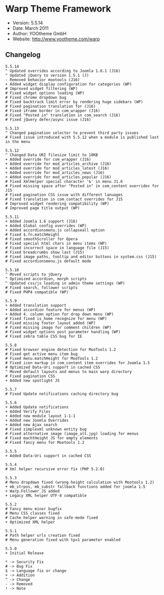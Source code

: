 # Warp Theme Framework #

- Version: 5.5.14
- Date: March 2011
- Author: YOOtheme GmbH
- Website: <http://www.yootheme.com/warp>

## Changelog

	5.5.14
	^ Updated overrides according to Joomla 1.6.1 (J16)
	^ Updated jQuery to version 1.5.1 (J)
	- Removed behavior mootools (J16)
	+ Added widget display configuration for categories (WP)
	# Improved widget filtering (WP)
	# Fixed widget options loading (WP)
	# Fixed chrome dropdown bug
	# Fixed backtrack limit error by rendering huge sidebars (WP)
	# Fixed pagination translation for (J16)
	# Fixed iFrame border in com_wrapper (J16)
	# Fixed "Posted in" translation in com_search (J16)
	# Fixed jQuery defer/async issue (J16)

	5.5.13
	^ Changed pagination selector to prevent third party issues
	# Fixed issue introduced with 5.5.12 when a module is published last in the menu

	5.5.12
	^ Changed Data URI filesize limit to 10KB
	+ Added override for com_wrapper (J16)
	+ Added override for mod_articles_archive (J16)
	+ Added override for mod_articles_latest (J16)
	+ Added override for mod_articles_news (J16)
	+ Added override for mod_articles_popular (J16)
	# Fixed XmlHelper special character '&' in menu J1.6
	# Fixed missing space after "Posted in" in com_content overrides for J15
	# Fixed pagination CSS issue with different lanuages
	# Fixed translation in com_contact overrides for J15
	# Improved widget rendering compatibility (WP)
	# Improved page title output (WP)

	5.5.11
	+ Added Joomla 1.6 support (J16)
	+ Added Global config overrides (WP)
	+ Added accordionsmenu.js collapseall option
	# Fixed $.fn.matchHeight
	# Fixed smoothScroller for Opera
	# Fixed special html chars in menu items (WP)
	# Fixed incorrect space in language file (J15)
	# Fixed breadcrumbs show last (J15)
	# Fixed image paths, tooltip and editor buttons in system.css (J15)
	# Fixed accordionsmenu.js default mode

	5.5.10
	^ Moved scripts to jQuery
	^ Optimized accordion, morph scripts
	^ Updated css/js loading in admin theme settings (WP)
	# Fixed search, follower scripts
	# Fixed PHP4 compatible (WP)

	5.5.9
	+ Added translation support
	+ Added accordion feature for menus (WP)
	+ Added 4. column option for drop down menu (WP)
	# Fixed fixed is_home recognize for menu (WP)
	# Fixed missing footer layout added (WP)
	# Fixed missing image for comment children (WP)
	# Fixed widget options post parameter handling (WP)
	# Fixed zebra table CSS bug for IE

	5.5.8
	# Fixed browser engine detection for MooTools 1.2
	# Fixed get active menu item bug
	# Fixed menu.matchHeight for MooTools 1.2
	# Fixed icon markup in com_content item overrides for Joomla 1.5
	# Optimized Data-Uri support in cached CSS
	^ Moved default layouts and menus to main warp directory
	# Fixed pagination CSS
	+ Added new spotlight JS

	5.5.7
	# Fixed Update notifications caching directory bug

	5.5.6
	+ Added Update notifications
	+ Added Verify Files
	+ Added new module layout 1-1-1
	+ Added new Joomla Overrides
	+ Added new Ajax search
    # Fixed simplexml unknown entity bug
    # Fixed alternative image (image_alt.jpg) loading for menus
    # Fixed machtHeight JS for empty elements
    # Fixed fancy menu for Mootools 1.2

	5.5.5
	+ Added Data-Uri support in cached CSS
	
	5.5.4
	# Xml helper recursive error fix (PHP 5.2.0)
	
	5.5.3
	# Menu dropdown fixed (wrong height calculation with Mootools 1.2)
	+ mb_strpos, mb_substr fallback functions added for joomla 1.5
	+ Warp.Follower JS added
	+ Legacy XML helper UTF-8 compatible

	5.5.2
	# Fancy menu minor bugfix
	# Menu CSS classes fixed
	# Cache helper warning in safe-mode fixed
	+ Optimized XML helper

	5.5.1
	# Path helper urls creation fixed
	# Menu generation fixed with tp=1 parameter enabled

	5.5.0
	+ Initial Release

	* -> Security Fix
	# -> Bug Fix
	$ -> Language fix or change
	+ -> Addition
	^ -> Change
	- -> Removed
	! -> Note